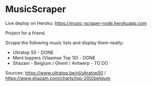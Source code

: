 # MusicScraper

Live deploy on Heroku: https://music-scraper-node.herokuapp.com 

Project for a friend.

Scrape the following music lists and display them neatly:
- Ultratop 50 - DONE 
- Ment toppers (Vlaamse Top 10) - DONE
- Shazam - Belgium / Ghent / Antwerp - TO DO

Sources: https://www.ultratop.be/nl/ultratop50 / https://www.shazam.com/charts/top-200/belgium

